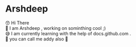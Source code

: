 # Arshdeep
 😙 Hi There <br>
 🏈 I am Arshdeep , working on sominthing cool ;)<br>
 😅 I am currently learning with the help of docs.github.com .<br>
 🤙 you can call me addy also 👋
